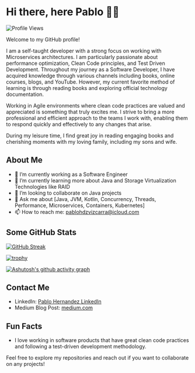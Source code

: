 # Hi there, here Pablo 👋😁

![Profile Views](https://komarev.com/ghpvc/?username=pablohdzvizcarra)

Welcome to my GitHub profile!

I am a self-taught developer with a strong focus on working with Microservices architectures. I am particularly passionate about performance optimization, Clean Code principles, and Test Driven Development. Throughout my journey as a Software Developer, I have acquired knowledge through various channels including books, online courses, blogs, and YouTube. However, my current favorite method of learning is through reading books and exploring official technology documentation.

Working in Agile environments where clean code practices are valued and appreciated is something that truly excites me. I strive to bring a more professional and efficient approach to the teams I work with, enabling them to respond quickly and effectively to any changes that arise.

During my leisure time, I find great joy in reading engaging books and cherishing moments with my loving family, including my sons and wife.

## About Me

- 🔭 I’m currently working as a Software Engineer
- 🌱 I’m currently learning more about Java and Storage Virtualization Technologies like RAID
- 👯 I’m looking to collaborate on Java projects
- 💬 Ask me about [Java, JVM, Kotlin, Concurrency, Threads, Performance, Microservices, Containers, Kubernetes]
- 📫 How to reach me: pablohdzvizcarra@icloud.com

## Some GitHub Stats

[![GitHub Streak](https://streak-stats.demolab.com/?user=pablohdzvizcarra)](https://git.io/streak-stats)

[![trophy](https://github-profile-trophy.vercel.app/?username=pablohdzvizcarra&theme=onedark)](https://github.com/pablohdzvizcarra/github-profile-trophy)

[![Ashutosh's github activity graph](https://github-readme-activity-graph.vercel.app/graph?username=pablohdzvizcarra&theme=one-dark)](https://github.com/ashutosh00710/github-readme-activity-graph)

## Contact Me

- LinkedIn: [Pablo Hernandez LinkedIn](https://www.linkedin.com/in/pablo-urbano-hernandez-vizcarra-5aa691184/)
- Medium Blog Post: [medium.com](https://medium.com/@pablohdzvizcarra)

## Fun Facts

- I love working in software products that have great clean code practices and following a test-driven development methodology.

Feel free to explore my repositories and reach out if you want to collaborate on any projects!

